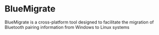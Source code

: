 # BlueMigrate
BlueMigrate is a cross-platform tool designed to facilitate the migration of Bluetooth pairing information from Windows to Linux systems
